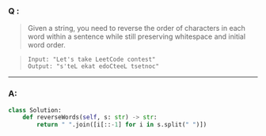 ### Q :
> Given a string, you need to reverse the order of characters in each word within a sentence while still preserving whitespace and initial word order.


> ```
> Input: "Let's take LeetCode contest"
> Output: "s'teL ekat edoCteeL tsetnoc"
> ```

***

### A:


```python
class Solution:
    def reverseWords(self, s: str) -> str:        
        return " ".join([i[::-1] for i in s.split(" ")])
```

